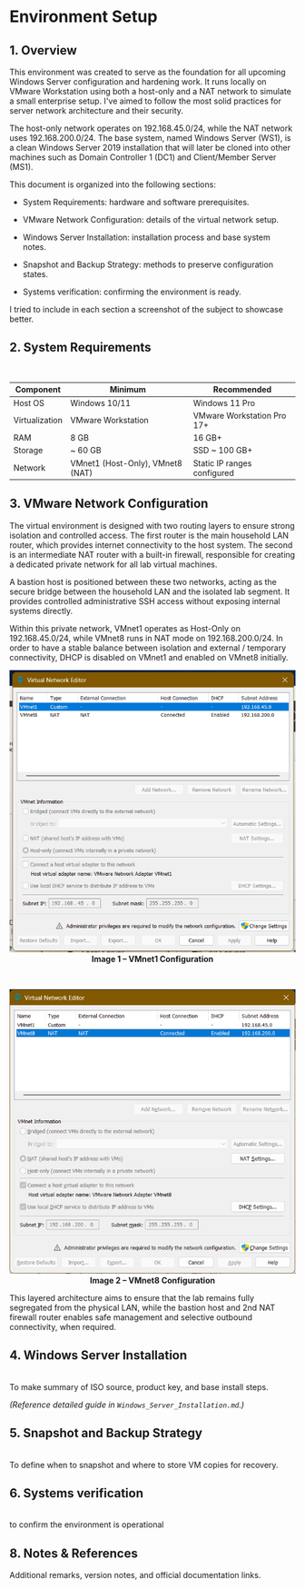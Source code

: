 # Environment Setup

## 1. Overview

This environment was created to serve as the foundation for all upcoming Windows Server configuration and hardening work. It runs locally on VMware Workstation using both a host-only and a NAT network to simulate a small enterprise setup. I've aimed to follow the most solid practices for server network architecture and their security.

The host-only network operates on 192.168.45.0/24, while the NAT network uses 192.168.200.0/24. The base system, named Windows Server (WS1), is a clean Windows Server 2019 installation that will later be cloned into other machines such as Domain Controller 1 (DC1) and Client/Member Server (MS1).

This document is organized into the following sections:

- System Requirements: hardware and software prerequisites.

- VMware Network Configuration: details of the virtual network setup.

- Windows Server Installation: installation process and base system notes.

- Snapshot and Backup Strategy: methods to preserve configuration states.

- Systems verification: confirming the environment is ready.


I tried to include in each section a screenshot of the subject to showcase better.

## 2. System Requirements
<br>

| Component | Minimum | Recommended |
|------------|----------|--------------|
| Host OS | Windows 10/11 | Windows 11 Pro |
| Virtualization | VMware Workstation | VMware Workstation Pro 17+ |
| RAM | 8 GB | 16 GB+ |
| Storage | ~ 60 GB | SSD ~ 100 GB+ |
| Network | VMnet1 (Host-Only), VMnet8 (NAT) | Static IP ranges configured |

## 3. VMware Network Configuration

The virtual environment is designed with two routing layers to ensure strong isolation and controlled access. 
The first router is the main household LAN router, which provides internet connectivity to the host system. The second is an intermediate NAT router with a built-in firewall, responsible for creating a dedicated private network for all lab virtual machines.

A bastion host is positioned between these two networks, acting as the secure bridge between the household LAN and the isolated lab segment. It provides controlled administrative SSH access without exposing internal systems directly.


Within this private network, VMnet1 operates as Host-Only on 192.168.45.0/24, while VMnet8 runs in NAT mode on 192.168.200.0/24. In order to have a stable balance between isolation and external / temporary connectivity, DHCP is disabled on VMnet1 and enabled on VMnet8 initially.

<p align="center">
  <img src="screenshots/vmnet1.png" alt="VMnet1 Configuration" width="600"><br>
  <b>Image 1 – VMnet1 Configuration</b>
</p>


<br>

<p align="center">
  <img src="screenshots/vmnet8.png" alt="VMnet8 Configuration" width="600"><br>
  <b>Image 2 – VMnet8 Configuration</b>
</p>

This layered architecture aims to ensure that the lab remains fully segregated from the physical LAN, while the bastion host and 2nd NAT firewall router enables safe management and selective outbound connectivity, when required.

## 4. Windows Server Installation
<br>
To make summary of ISO source, product key, and base install steps.  

*(Reference detailed guide in `Windows_Server_Installation.md`.)*

## 5. Snapshot and Backup Strategy
<br>
To define when to snapshot and where to store VM copies for recovery.

## 6. Systems verification
<br>
to confirm the environment is operational 

## 8. Notes & References
Additional remarks, version notes, and official documentation links.
